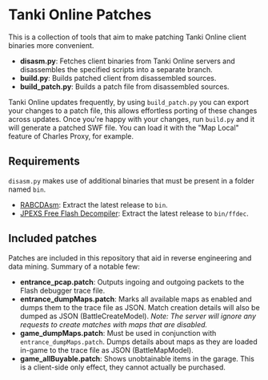 # Tanki Online Patches

This is a collection of tools that aim to make patching Tanki Online client binaries more convenient.

* **disasm.py**: Fetches client binaries from Tanki Online servers and disassembles the specified scripts into a separate branch.
* **build.py**: Builds patched client from disassembled sources.
* **build_patch.py**: Builds a patch file from disassembled sources.

Tanki Online updates frequently, by using `build_patch.py` you can export your changes to a patch file, this allows effortless porting of these changes across updates. Once you're happy with your changes, run `build.py` and it will generate a patched SWF file. You can load it with the "Map Local" feature of Charles Proxy, for example.

## Requirements

`disasm.py` makes use of additional binaries that must be present in a folder named `bin`.

* [RABCDAsm](https://github.com/CyberShadow/RABCDAsm): Extract the latest release to `bin`.
* [JPEXS Free Flash Decompiler](https://github.com/jindrapetrik/jpexs-decompiler): Extract the latest release to `bin/ffdec`.

## Included patches

Patches are included in this repository that aid in reverse engineering and data mining.
Summary of a notable few:

* **entrance_pcap.patch**: Outputs ingoing and outgoing packets to the Flash debugger trace file.
* **entrance_dumpMaps.patch**: Marks all available maps as enabled and dumps them to the trace file as JSON.
Match creation details will also be dumped as JSON (BattleCreateModel).
*Note: The server will ignore any requests to create matches with maps that are disabled.*
* **game_dumpMaps.patch**: Must be used in conjunction with `entrance_dumpMaps.patch`. Dumps details about maps as they are loaded in-game to the trace file as JSON (BattleMapModel).
* **game_allBuyable.patch**: Shows unobtainable items in the garage. This is a client-side only effect, they cannot actually be purchased.
